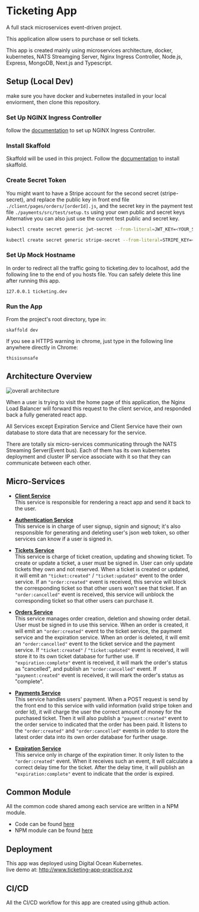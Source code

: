 # Ticketing App
A full stack microservices event-driven project. 

This application allow users to purchase or sell tickets.

This app is created mainly using microservices architecture, docker, kubernetes, NATS Streamging Server, Nginx Ingress Controller, Node.js, Express, MongoDB, Next.js and Typescript.

## Setup (Local Dev)
make sure you have docker and kubernetes installed in your local enviorment, then clone this repository.

### Set Up NGINX Ingress Controller
follow the [documentation](https://kubernetes.github.io/ingress-nginx/deploy/) to set up NGINX Ingress Controller.

### Install Skaffold
Skaffold will be used in this project. Follow the [documentation](https://skaffold.dev/docs/install/) to install skaffold.

### Create Secret Token
You might want to have a Stripe account for the second secret (stripe-secret), and replace the public key in front end file `./client/pages/orders/[orderId].js`, and the secret key in the payment test file `./payments/src/test/setup.ts` using your own public and secret keys <br>
Alternative you can also just use the current test public and secret key.

```bash
kubectl create secret generic jwt-secret --from-literal=JWT_KEY=<YOUR_SECRET_KEY>

kubectl create secret generic stripe-secret --from-literal=STRIPE_KEY=<YOUR_SECRET_KEY>
```

### Set Up Mock Hostname
In order to redirect all the traffic going to ticketing.dev to localhost, add the following line to the end of you hosts file. You can safely delete this line after running this app.
```
127.0.0.1 ticketing.dev
```

### Run the App
From the project's root directory, type in:
```
skaffold dev
```

If you see a HTTPS warning in chrome, just type in the following line anywhere directly in Chrome:
```
thisisunsafe
```

## Architecture Overview
![overall architecture](https://i.ibb.co/MVmWxV9/overall-architecture.jpg)

When a user is trying to visit the home page of this application, the Nginx Load Balancer will forward this request to the client service, and responded back a fully generated react app.

All Services except Expiration Service and Client Service have their own database to store data that are necessary for the service.

There are totally six micro-services communicating through the NATS Streaming Server(Event bus). Each of them has its own kubernetes deployment and cluster IP service associate with it so that they can communicate between each other. 

## Micro-Services
- **[Client Service](https://github.com/WeijuZheng/ticketing/tree/master/client)** <br>
This service is responsible for rendering a react app and send it back to the user.

- **[Authentication Service](https://github.com/WeijuZheng/ticketing/tree/master/auth)** <br>
This service is in charge of user signup, signin and signout; it's also responsible for generating and deleting user's json web token, so other services can know if a user is signed in.

- **[Tickets Service](https://github.com/WeijuZheng/ticketing/tree/master/tickets)** <br>
This service is charge of ticket creation, updating and showing ticket. To create or update a ticket, a user must be signed in. User can only update tickets they own and not reserved. When a ticket is created or updated, it will emit an `"ticket:created"` / `"ticket:updated"` event to the order service. If an `"order:created"` event is received, this service will block the corresponding ticket so that other users won't see that ticket.  If an `"order:cancelled"` event is received, this service will unblock the corresponding ticket so that other users can purchase it.

- **[Orders Service](https://github.com/WeijuZheng/ticketing/tree/master/orders)** <br>
This service manages order creation, deletion and showing order detail. User must be signed in to use this service. When an order is created, it will emit an `"order:created"` event to the ticket service, the payment service and the expiration service. When an order is deleted, it will emit an `"order:cancelled"` event to the ticket service and the payment service. If `"ticket:created"` / `"ticket:updated"` event is received, it will store it to its own ticket database for further use. If `"expiration:complete"` event is received, it will mark the order's status as "cancelled", and publish an `"order:cancelled"` event. If `"payment:created"` event is received, it will mark the order's status as "complete".

- **[Payments Service](https://github.com/WeijuZheng/ticketing/tree/master/payments)** <br>
This service handles users' payment. When a POST request is send by the front end to this service with valid information (valid stripe token and order Id), it will charge the user the correct amount of money for the purchased ticket. Then it will also publish a `"payment:created"` event to the order service to indicated that the order has been paid. It listens to the `"order:created"` and `"order:cancelled"` events in order to store the latest order data into its own order database for further usage.

- **[Expiration Service](https://github.com/WeijuZheng/ticketing/tree/master/expiration)** <br>
This service only in charge of the expiration timer. It only listen to the `"order:created"` event. When it receives such an event, it will calculate a correct delay time for the ticket. After the delay time, it will publish an `"expiration:complete"` event to indicate that the order is expired.

## Common Module
All the common code shared among each service are written in a NPM module.<br> 
- Code can be found [here](https://github.com/WeijuZheng/ticketing-common/tree/7417330665b3f90442fc5007cf10666bcc1b2751)<br>
- NPM module can be found [here](https://www.npmjs.com/package/@wztickets/common) 

## Deployment
This app was deployed using Digital Ocean Kubernetes. <br>
live demo at: http://www.ticketing-app-practice.xyz

## CI/CD
All the CI/CD workflow for this app are created using github action.